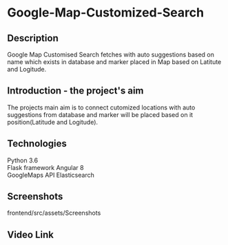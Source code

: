 # Google-Map-Customized-Search

## Description

Google Map Customised Search fetches with auto suggestions based on name which exists in database and marker placed in Map based on Latitute and Logitude.

## Introduction - the project's aim

The projects main aim is to connect cutomized locations with auto suggestions from database and marker will be placed based on it position(Latitude and Logitude).

## Technologies

Python 3.6    
Flask framework
Angular 8    
GoogleMaps API
Elasticsearch

## Screenshots
frontend/src/assets/Screenshots

## Video Link
